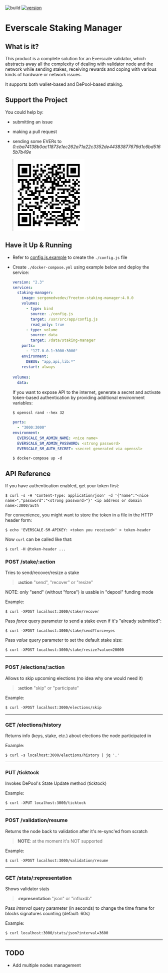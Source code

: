 ![build](https://img.shields.io/docker/cloud/build/sergemedvedev/freeton-staking-manager.svg)
[![version](https://img.shields.io/docker/v/sergemedvedev/freeton-staking-manager?sort=semver)](https://hub.docker.com/r/sergemedvedev/freeton-staking-manager/tags)

# Everscale Staking Manager

## What is it?

This product is a complete solution for an Everscale validator, which abstracts away all the complexity of dealing with validator node and the network while sending stakes, receiving rewards and coping with various kinds of hardware or network issues.

It supports both wallet-based and DePool-based staking.

## Support the Project
You could help by:
- submitting an issue
- making a pull request
- sending some EVERs to _0:cba74138b0ac11873e1ec262a71a22c3352de44383877679d1c6bd5165b7b49e_

  ![0:cba74138b0ac11873e1ec262a71a22c3352de44383877679d1c6bd5165b7b49e](gallery/wallet.png)

## Have it Up & Running

- Refer to [config.js.example](config.js.example) to create the `./config.js` file
- Create `./docker-compose.yml` using example below and deploy the service:
    ```yaml
    version: "2.3"
    services:
      staking-manager:
        image: sergemedvedev/freeton-staking-manager:4.0.0
        volumes:
          - type: bind
            source: ./config.js
            target: /usr/src/app/config.js
            read_only: true
          - type: volume
            source: data
            target: /data/staking-manager
        ports:
          - "127.0.0.1:3000:3000"
        environment:
          DEBUG: "app,api,lib:*"
        restart: always

    volumes:
      data:
    ```

  If you want to expose API to the internet, generate a secret and activate token-based authentication by providing additional environment variables:
    ```console
    $ openssl rand --hex 32
    ```
    ```yaml
    ports:
      - "3000:3000"
    environment:
      EVERSCALE_SM_ADMIN_NAME: <nice name>
      EVERSCALE_SM_ADMIN_PASSWORD: <strong password>
      EVERSCALE_SM_AUTH_SECRET: <secret generated via openssl>
    ```
    ```console
    $ docker-compose up -d
    ```

## API Reference

If you have authentication enabled, get your token first:
  ```console
  $ curl -s -H 'Content-Type: application/json' -d '{"name":"<nice name>","password":"<strong password>"}' <ip address or domain name>:3000/auth
  ```
For convenience, you might want to store the token in a file in the HTTP header form:
  ```console
  $ echo 'EVERSCALE-SM-APIKEY: <token you received>' > token-header
  ```
Now `curl` can be called like that:
  ```console
  $ curl -H @token-header ...
  ```

### POST /stake/:action
Tries to send/recover/resize a stake

> __:action__ "send", "recover" or "resize"

NOTE: only "send" (without "force") is usable in "depool" funding mode

Example:
```console
$ curl -XPOST localhost:3000/stake/recover
```

Pass _force_ query parameter to send a stake even if it's "already submitted":
```console
$ curl -XPOST localhost:3000/stake/send?force=yes
```

Pass _value_ query parameter to set the default stake size:

```console
$ curl -XPOST localhost:3000/stake/resize?value=20000
```
---

### POST /elections/:action
Allows to skip upcoming elections (no idea why one would need it)

> __:action__ "skip" or "participate"

Example:
```console
$ curl -XPOST localhost:3000/elections/skip
```
---

### GET /elections/history
Returns info (keys, stake, etc.) about elections the node participated in

Example:
```console
$ curl -s localhost:3000/elections/history | jq '.'
```
---

### PUT /ticktock
Invokes DePool's State Update method (ticktock)

Example:
```console
$ curl -XPUT localhost:3000/ticktock
```
---

### POST /validation/resume
Returns the node back to validation after it's re-sync'ed from scratch

> __NOTE__: at the moment it's NOT supported

Example:
```console
$ curl -XPOST localhost:3000/validation/resume
```
---

### GET /stats/:representation
Shows validator stats

> __:representation__ "json" or "influxdb"

Pass _interval_ query parameter (in seconds) to change the time frame for blocks signatures counting (default: 60s)

Example:
```console
$ curl localhost:3000/stats/json?interval=3600
```

---

## TODO

- Add multiple nodes management
